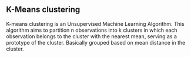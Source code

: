## K-Means clustering

K-means clustering is an Unsupervised Machine Learning Algorithm. This algorithm aims to partition n observations into k clusters in which each observation belongs to the cluster with the nearest mean, serving as a prototype of the cluster. Basically grouped based on mean distance in the cluster. 

